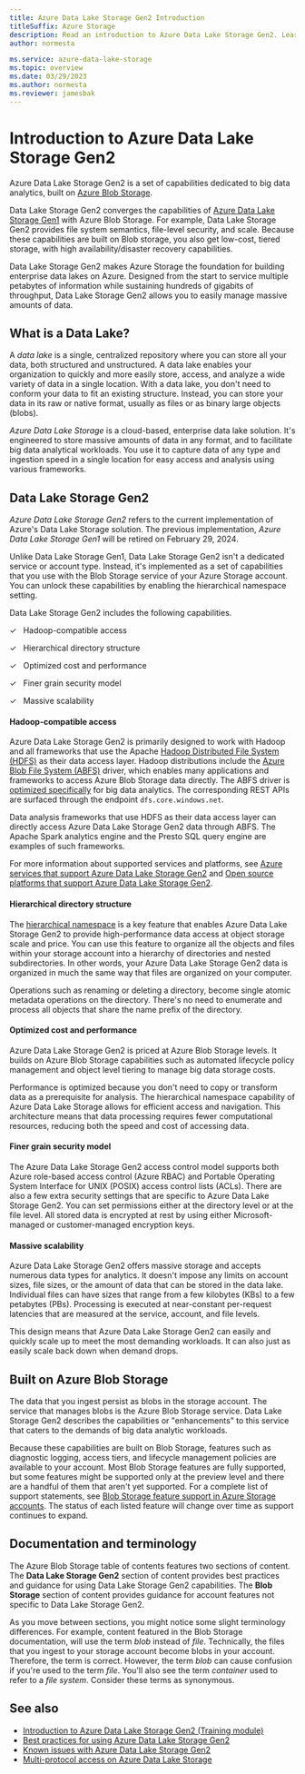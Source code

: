 ```yaml
---
title: Azure Data Lake Storage Gen2 Introduction
titleSuffix: Azure Storage
description: Read an introduction to Azure Data Lake Storage Gen2. Learn key features. Review supported Blob storage features, Azure service integrations, and platforms.
author: normesta

ms.service: azure-data-lake-storage
ms.topic: overview
ms.date: 03/29/2023
ms.author: normesta
ms.reviewer: jamesbak
---
```


# Introduction to Azure Data Lake Storage Gen2

Azure Data Lake Storage Gen2 is a set of capabilities dedicated to big data analytics, built on [Azure Blob Storage](storage-blobs-introduction.md).

Data Lake Storage Gen2 converges the capabilities of [Azure Data Lake Storage Gen1](../../data-lake-store/index.yml) with Azure Blob Storage. For example, Data Lake Storage Gen2 provides file system semantics, file-level security, and scale. Because these capabilities are built on Blob storage, you also get low-cost, tiered storage, with high availability/disaster recovery capabilities.

Data Lake Storage Gen2 makes Azure Storage the foundation for building enterprise data lakes on Azure. Designed from the start to service multiple petabytes of information while sustaining hundreds of gigabits of throughput, Data Lake Storage Gen2 allows you to easily manage massive amounts of data.

## What is a Data Lake?

A _data lake_ is a single, centralized repository where you can store all your data, both structured and unstructured. A data lake enables your organization to quickly and more easily store, access, and analyze a wide variety of data in a single location. With a data lake, you don't need to conform your data to fit an existing structure. Instead, you can store your data in its raw or native format, usually as files or as binary large objects (blobs).

_Azure Data Lake Storage_ is a cloud-based, enterprise data lake solution. It's engineered to store massive amounts of data in any format, and to facilitate big data analytical workloads. You use it to capture data of any type and ingestion speed in a single location for easy access and analysis using various frameworks. 

## Data Lake Storage Gen2

_Azure Data Lake Storage Gen2_ refers to the current implementation of Azure's Data Lake Storage solution. The previous implementation, _Azure Data Lake Storage Gen1_ will be retired on February 29, 2024. 

Unlike Data Lake Storage Gen1, Data Lake Storage Gen2 isn't a dedicated service or account type. Instead, it's implemented as a set of capabilities that you use with the Blob Storage service of your Azure Storage account. You can unlock these capabilities by enabling the hierarchical namespace setting. 

Data Lake Storage Gen2 includes the following capabilities.

&#x2713;&nbsp;&nbsp; Hadoop-compatible access

&#x2713;&nbsp;&nbsp; Hierarchical directory structure

&#x2713;&nbsp;&nbsp; Optimized cost and performance

&#x2713;&nbsp;&nbsp; Finer grain security model

&#x2713;&nbsp;&nbsp; Massive scalability

#### Hadoop-compatible access

Azure Data Lake Storage Gen2 is primarily designed to work with Hadoop and all frameworks that use the Apache [Hadoop Distributed File System (HDFS)](https://hadoop.apache.org/docs/current/hadoop-project-dist/hadoop-hdfs/HdfsDesign.html) as their data access layer. Hadoop distributions include the [Azure Blob File System (ABFS)](data-lake-storage-abfs-driver.md) driver, which enables many applications and frameworks to access Azure Blob Storage data directly. The ABFS driver is [optimized specifically](data-lake-storage-abfs-driver.md) for big data analytics. The corresponding REST APIs are surfaced through the endpoint `dfs.core.windows.net`.

Data analysis frameworks that use HDFS as their data access layer can directly access Azure Data Lake Storage Gen2 data through ABFS. The Apache Spark analytics engine and the Presto SQL query engine are examples of such frameworks. 

For more information about supported services and platforms, see [Azure services that support Azure Data Lake Storage Gen2](data-lake-storage-supported-azure-services.md) and [Open source platforms that support Azure Data Lake Storage Gen2](data-lake-storage-supported-open-source-platforms.md).

#### Hierarchical directory structure

The [hierarchical namespace](data-lake-storage-namespace.md) is a key feature that enables Azure Data Lake Storage Gen2 to provide high-performance data access at object storage scale and price. You can use this feature to organize all the objects and files within your storage account into a hierarchy of directories and nested subdirectories. In other words, your Azure Data Lake Storage Gen2 data is organized in much the same way that files are organized on your computer.

Operations such as renaming or deleting a directory, become single atomic metadata operations on the directory. There's no need to enumerate and process all objects that share the name prefix of the directory.

#### Optimized cost and performance

Azure Data Lake Storage Gen2 is priced at Azure Blob Storage levels. It builds on Azure Blob Storage capabilities such as automated lifecycle policy management and object level tiering to manage big data storage costs.

Performance is optimized because you don't need to copy or transform data as a prerequisite for analysis. The hierarchical namespace capability of Azure Data Lake Storage allows for efficient access and navigation. This architecture means that data processing requires fewer computational resources, reducing both the speed and cost of accessing data.

#### Finer grain security model

The Azure Data Lake Storage Gen2 access control model supports both Azure role-based access control (Azure RBAC) and Portable Operating System Interface for UNIX (POSIX) access control lists (ACLs). There are also a few extra security settings that are specific to Azure Data Lake Storage Gen2. You can set permissions either at the directory level or at the file level. All stored data is encrypted at rest by using either Microsoft-managed or customer-managed encryption keys.

#### Massive scalability

Azure Data Lake Storage Gen2 offers massive storage and accepts numerous data types for analytics. It doesn't impose any limits on account sizes, file sizes, or the amount of data that can be stored in the data lake. Individual  files can have sizes that range from a few kilobytes (KBs) to a few petabytes (PBs). Processing is executed at near-constant per-request latencies that are measured at the service, account, and file levels.

This design means that Azure Data Lake Storage Gen2 can easily and quickly scale up to meet the most demanding workloads. It can also just as easily scale back down when demand drops.

## Built on Azure Blob Storage

The data that you ingest persist as blobs in the storage account. The service that manages blobs is the Azure Blob Storage service. Data Lake Storage Gen2 describes the capabilities or "enhancements" to this service that caters to the demands of big data analytic workloads. 

Because these capabilities are built on Blob Storage, features such as diagnostic logging, access tiers, and lifecycle management policies are available to your account. Most Blob Storage features are fully supported, but some features might be supported only at the preview level and there are a handful of them that aren't yet supported. For a complete list of support statements, see [Blob Storage feature support in Azure Storage accounts](storage-feature-support-in-storage-accounts.md). The status of each listed feature will change over time as support continues to expand. 

## Documentation and terminology

The Azure Blob Storage table of contents features two sections of content. The **Data Lake Storage Gen2** section of content provides best practices and guidance for using Data Lake Storage Gen2 capabilities. The **Blob Storage** section of content provides guidance for account features not specific to Data Lake Storage Gen2. 

As you move between sections, you might notice some slight terminology differences. For example, content featured in the Blob Storage documentation, will use the term _blob_ instead of _file_. Technically, the files that you ingest to your storage account become blobs in your account. Therefore, the term is correct. However, the term _blob_ can cause confusion if you're used to the term _file_. You'll also see the term _container_ used to refer to a _file system_. Consider these terms as synonymous. 

## See also

- [Introduction to Azure Data Lake Storage Gen2 (Training module)](/training/modules/introduction-to-azure-data-lake-storage/)
- [Best practices for using Azure Data Lake Storage Gen2](data-lake-storage-best-practices.md)
- [Known issues with Azure Data Lake Storage Gen2](data-lake-storage-known-issues.md)
- [Multi-protocol access on Azure Data Lake Storage](data-lake-storage-multi-protocol-access.md)
